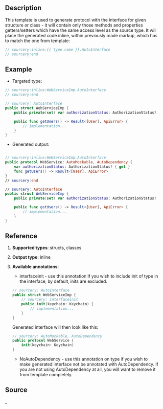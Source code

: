 ## Description
This template is used to generate protocol with the interface for given structure or class - it will contain only those methods and properties getters/setters which have the same access level as the source type. It will place the generated code inline, within previously made markup, which has to match the one from template:

```swift
// sourcery:inline:{{ type.name }}.AutoInterface
// sourcery:end
```

## Example
- Targeted type:

```swift
// sourcery:inline:WebServiceImp.AutoInterface
// sourcery:end

// sourcery: AutoInterface
public struct WebServiceImp {
    public private(set) var authorizationStatus: AuthorizationStatus?

    public func getUsers() -> Result<[User], ApiError> {
        // implementation...
    }
}

```

- Generated output:

```swift

// sourcery:inline:WebServiceImp.AutoInterface
public protocol WebService: AutoMockable, AutoDependency {
    var authorizationStatus: AuthorizationStatus? { get }
    func getUsers() -> Result<[User], ApiError>
}
// sourcery:end

// sourcery: AutoInterface
public struct WebServiceImp {
    public private(set) var authorizationStatus: AuthorizationStatus?

    public func getUsers() -> Result<[User], ApiError> {
        // implementation...
    }
}

```

## Reference

1. **Supported types**: structs, classes
2. **Output type**: inline
3. **Available annotations**:
	- interfaceinit - use this annotation if you wish to include init of type in the interface, by default, inits are excluded.

	```swift
    // sourcery: AutoInterface
    public struct WebServiceImp {
        // sourcery: interfaceinit
        public init(keychain: Keychain) {
            // implementation...
        }
    }
	```

	Generated interface will then look like this: 
	
	```swift
    // sourcery: AutoMockable, AutoDependency
    public protocol WebService {
        init(keychain: Keychain)
    }
	```
	
	- NoAutoDependency - use this annotation on type if you wish to make generated interface not be annotated with AutoDependency. If you are not using AutoDependency at all, you will want to remove it from template completely.
	
	

## Source 
_